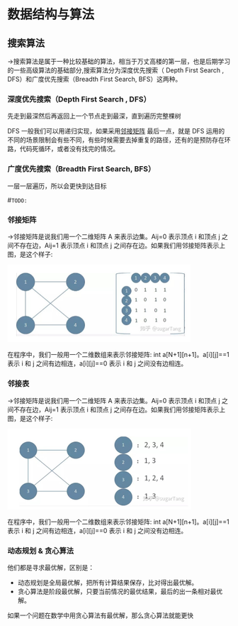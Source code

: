 # 数据结构与算法

## 搜索算法

->搜索算法是属于一种比较基础的算法，相当于万丈高楼的第一层，也是后期学习的一些高级算法的基础部分,搜索算法分为深度优先搜索（ Depth First Search , DFS）和广度优先搜索（Breadth First Search, BFS）这两种。

### 深度优先搜索（Depth First Search , DFS）
先走到最深然后再返回上一个节点走到最深，直到遍历完整棵树

DFS 一般我们可以用递归实现，如果采用[邻接矩阵](#邻接矩阵)
最后一点，就是 DFS 运用的不同的场景限制会有些不同，有些时候需要去掉重复的路径，还有的是预防存在环路，代码死循环，或者没有找完的情况。

### 广度优先搜索（Breadth First Search, BFS）
一层一层遍历，所以会更快到达目标

#`TODO:`

### 邻接矩阵

->邻接矩阵是说我们用一个二维矩阵 A 来表示边集。Aij=0 表示顶点 i 和顶点 j 之间不存在边，Aij=1 表示顶点 i 和顶点 j 之间存在边。如果我们用邻接矩阵表示上图，是这个样子:

<img src="./assets/数据结构与算法/Snipaste_2022-10-21_15-12-36.jpg" alt="邻接矩阵" style="zoom:50%;" />

在程序中，我们一般用一个二维数组来表示邻接矩阵: int a[N+1][n+1]。a[i][j]==1 表示 i 和 j 之间有边相连，a[i][j]==0 表示 i 和 j 之间没有边相连。

### 邻接表

->邻接矩阵是说我们用一个二维矩阵 A 来表示边集。Aij=0 表示顶点 i 和顶点 j 之间不存在边，Aij=1 表示顶点 i 和顶点 j 之间存在边。如果我们用邻接矩阵表示上图，是这个样子:

<img src="./assets/数据结构与算法/Snipaste_2022-10-21_17-31-46.jpg" alt="邻接矩阵" style="zoom:50%;" />

在程序中，我们一般用一个二维数组来表示邻接矩阵: int a[N+1][n+1]。a[i][j]==1 表示 i 和 j 之间有边相连，a[i][j]==0 表示 i 和 j 之间没有边相连。

### 动态规划 & 贪心算法
他们都是寻求最优解，区别是：
- 动态规划是全局最优解，把所有计算结果保存，比对得出最优解。
- 贪心算法是阶段最优解，只要当前情况的最优结果，最后的出一条相对最优解。

如果一个问题在数学中用贪心算法有最优解，那么贪心算法就能更快